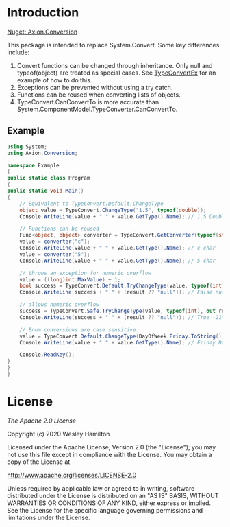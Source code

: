 # Introduction

[Nuget: Axion.Conversion](https://www.nuget.org/packages/Axion.Conversion/)

This package is intended to replace System.Convert. Some key differences include:
1. Convert functions can be changed through inheritance. Only null and typeof(object) are treated as special cases. 
See [TypeConvertEx](https://github.com/axion-utils/Conversion/blob/master/TypeConvert/TypeConvertEx.cs) for an example of how to do this.
2. Exceptions can be prevented without using a try catch.
3. Functions can be reused when converting lists of objects.
4. TypeConvert.CanConvertTo is more accurate than System.ComponentModel.TypeConverter.CanConvertTo.

## Example

```csharp
using System;
using Axion.Conversion;

namespace Example
{
public static class Program
{
public static void Main()
{
	// Equivalent to TypeConvert.Default.ChangeType
	object value = TypeConvert.ChangeType("1.5", typeof(double));
	Console.WriteLine(value + " " + value.GetType().Name); // 1.5 Double

	// Functions can be reused
	Func<object, object> converter = TypeConvert.GetConverter(typeof(string), typeof(char));
	value = converter("c");
	Console.WriteLine(value + " " + value.GetType().Name); // c char
	value = converter("5");
	Console.WriteLine(value + " " + value.GetType().Name); // 5 char

	// throws an exception for numeric overflow
	value = ((long)int.MaxValue) + 1;
	bool success = TypeConvert.Default.TryChangeType(value, typeof(int), out object result);
	Console.WriteLine(success + " " + (result ?? "null")); // False null

	// allows numeric overflow
	success = TypeConvert.Safe.TryChangeType(value, typeof(int), out result);
	Console.WriteLine(success + " " + (result ?? "null")); // True -2147483648

	// Enum conversions are case sensitive
	value = TypeConvert.Default.ChangeType(DayOfWeek.Friday.ToString(), typeof(DayOfWeek));
	Console.WriteLine(value + " " + value.GetType().Name); // Friday DayOfWeek

	Console.ReadKey();
}
}
}

```

# License

*The Apache 2.0 License*

Copyright (c) 2020 Wesley Hamilton 

Licensed under the Apache License, Version 2.0 (the "License"); you may not use this file except in compliance with the License. You may obtain a copy of the License at 

http://www.apache.org/licenses/LICENSE-2.0

Unless required by applicable law or agreed to in writing, software distributed under the License is distributed on an "AS IS" BASIS, WITHOUT WARRANTIES OR CONDITIONS OF ANY KIND, either express or implied. See the License for the specific language governing permissions and limitations under the License.